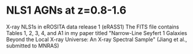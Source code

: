 # NLS1 AGNs at z=0.8-1.6
X-ray NLS1s in eROSITA data release 1 (eRASS1)
The FITS file contains Tables 1, 2, 3, 4, and A1 in my paper titled "Narrow-Line Seyfert 1 Galaxies Beyond the Local X-ray Universe: An X-ray Spectral Sample" (Jiang et al., submitted to MNRAS)
